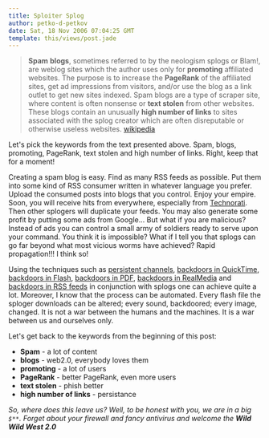 ```yaml
---
title: Sploiter Splog
author: petko-d-petkov
date: Sat, 18 Nov 2006 07:04:25 GMT
template: this/views/post.jade
---
```


> **Spam** **blogs**, sometimes referred to by the neologism splogs or Blam!, are weblog sites which the author uses only for **promoting** affiliated websites. The purpose is to increase the **PageRank** of the affiliated sites, get ad impressions from visitors, and/or use the blog as a link outlet to get new sites indexed. Spam blogs are a type of scraper site, where content is often nonsense or **text stolen** from other websites. These blogs contain an unusually **high number of links** to sites associated with the splog creator which are often disreputable or otherwise useless websites. [wikipedia](http://en.wikipedia.org/wiki/Spam_blog)

Let's pick the keywords from the text presented above. Spam, blogs, promoting, PageRank, text stolen and high number of links. Right, keep that for a moment!

Creating a spam blog is easy. Find as many RSS feeds as possible. Put them into some kind of RSS consumer written in whatever language you prefer. Upload the consumed posts into blogs that you control. Enjoy your empire. Soon, you will receive hits from everywhere, especially from [Technorati](http://www.technorati.com/). Then other splogers will duplicate your feeds. You may also generate some profit by putting some ads from Google... But what if you are malicious? Instead of ads you can control a small army of soldiers ready to serve upon your command. You think it is impossible? What if I tell you that splogs can go far beyond what most vicious worms have achieved? Rapid propagation!!! I think so!

Using the techniques such as [persistent channels](/blog/persistent-bi-directional-communication-channels), [backdoors in QuickTime](/blog/backdooring-mp3-files), [backdoors in Flash](/blog/backdooring-flash-objects-receipt), [backdoors in PDF](http://michaeldaw.org/md-hacks/backdooring-pdf-files/), [backdoors in RealMedia](http://www.securityfocus.com/news/11424) and [backdoors in RSS feeds](/blog/cross-context-scripting-with-sage) in conjunction with splogs one can achieve quite a lot. Moreover, I know that the process can be automated. Every flash file the sploger downloads can be altered; every sound, backdoored; every image, changed. It is not a war between the humans and the machines. It is a war between us and ourselves only.

Let's get back to the keywords from the beginning of this post:

* **Spam** - a lot of content
* **blogs** - web2.0, everybody loves them
* **promoting** - a lot of users
* **PageRank** - better PageRank, even more users
* **text stolen** - phish better
* **high number of links** - persistance

_So, where does this leave us? Well, to be honest with you, we are in a big `$**`. Forget about your firewall and fancy antivirus and welcome the **Wild Wild West 2.0**_

